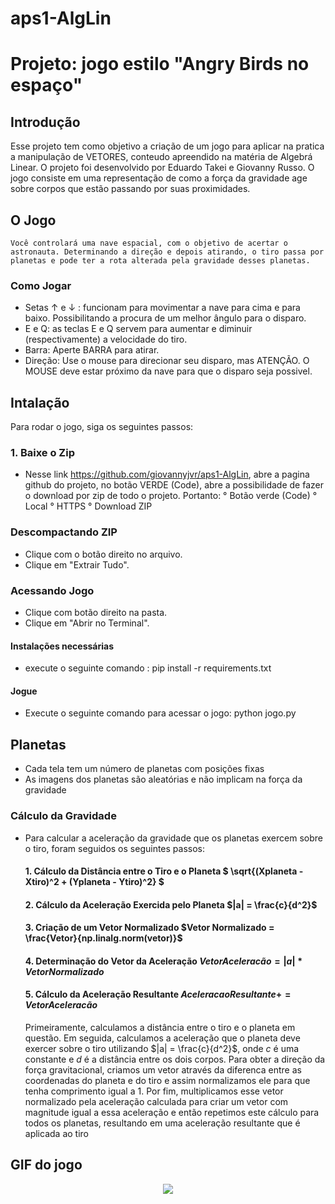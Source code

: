# aps1-AlgLin

# Projeto: jogo estilo "Angry Birds no espaço"

## Introdução
Esse projeto tem como objetivo a criação de um jogo para aplicar na pratica a manipulação de VETORES, conteudo apreendido na matéria de Algebrá Linear. O projeto foi desenvolvido por Eduardo Takei e Giovanny Russo. O jogo consiste em uma representação de como a força da gravidade age sobre corpos que estão passando por suas proximidades. 

## O Jogo
    Você controlará uma nave espacial, com o objetivo de acertar o astronauta. Determinando a direção e depois atirando, o tiro passa por planetas e pode ter a rota alterada pela gravidade desses planetas.

### Como Jogar
- Setas ↑ e ↓ :
    funcionam para movimentar a nave para cima e para baixo. Possibilitando a procura de um melhor ângulo para o disparo.
- E e Q:
    as teclas E e Q servem para aumentar e diminuir (respectivamente) a velocidade do tiro.
- Barra:
    Aperte BARRA para atirar.
- Direção:
    Use o mouse para direcionar seu disparo, mas ATENÇÃO. O MOUSE deve estar próximo da nave para que o disparo seja possivel.

## Intalação 
Para rodar o jogo, siga os seguintes passos:
### 1. Baixe o Zip
- Nesse link https://github.com/giovannyjvr/aps1-AlgLin, abre a pagina github do projeto, no botão VERDE (Code),  abre a possibilidade de fazer o download por zip de todo o projeto. Portanto:
    ° Botão verde (Code)
    ° Local
    ° HTTPS
    ° Download ZIP

### Descompactando ZIP
- Clique com o botão direito no arquivo.
- Clique em "Extrair Tudo".

### Acessando Jogo
- Clique com botão direito na pasta.
- Clique em "Abrir no Terminal".
#### Instalações necessárias
- execute o seguinte comando :
  pip install -r requirements.txt

#### Jogue
- Execute o seguinte comando para acessar o jogo:
    python jogo.py


## Planetas 
- Cada tela tem um número de planetas com posições fixas
- As imagens dos planetas são aleatórias e não implicam na força da gravidade
### Cálculo da Gravidade

- Para calcular a aceleração da gravidade que os planetas exercem sobre o tiro, foram seguidos os seguintes passos:
    #### 1. Cálculo da Distância entre o Tiro e o Planeta $ \sqrt{(Xplaneta - Xtiro)^2 + (Yplaneta - Ytiro)^2} $
    #### 2. Cálculo da Aceleração Exercida pelo Planeta  $|a| = \frac{c}{d^2}$
    #### 3. Criação de um Vetor Normalizado    $Vetor Normalizado = \frac{Vetor}{np.linalg.norm(vetor)}$
    #### 4. Determinação do Vetor da Aceleração   $Vetor Aceleracão = {|a|}*{Vetor Normalizado}$
    #### 5. Cálculo da Aceleração Resultante $Aceleracao Resultante += Vetor Aceleracão$
    Primeiramente, calculamos a distância entre o tiro e o planeta em questão. Em seguida, calculamos a aceleração que o planeta deve exercer sobre o tiro utilizando $|a| = \frac{c}{d^2}$, onde $c$ é uma constante e $d$ é a distância entre os dois corpos. Para obter a direção da força gravitacional, criamos um vetor através da diferenca entre as coordenadas do planeta e do tiro e assim normalizamos ele para que tenha comprimento igual a 1. Por fim, multiplicamos esse vetor normalizado pela aceleração calculada para criar um vetor com magnitude igual a essa aceleração e então repetimos este cálculo para todos os planetas, resultando em uma aceleração resultante que é aplicada ao tiro


## GIF do jogo
<p align="center">
  <img src="imagens/gif_jogo.gif">
</p>